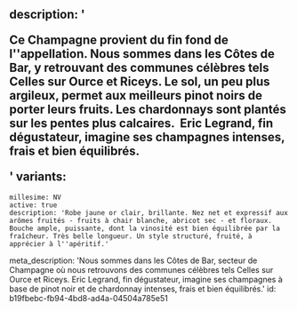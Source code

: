 description: '<p>Ce Champagne provient du fin fond de l''appellation. Nous sommes dans les Côtes de Bar, y retrouvant des communes célèbres tels Celles sur Ource et Riceys. Le sol, un peu plus argileux, permet aux meilleurs pinot noirs de porter leurs fruits. Les chardonnays sont plantés sur les pentes plus calcaires. &nbsp;Eric Legrand, fin dégustateur, imagine ses champagnes intenses, frais et bien équilibrés.</p>'
variants:
  -
    millesime: NV
    active: true
    description: 'Robe jaune or clair, brillante. Nez net et expressif aux arômes fruités - fruits à chair blanche, abricot sec - et floraux. Bouche ample, puissante, dont la vinosité est bien équilibrée par la fraîcheur. Très belle longueur. Un style structuré, fruité, à apprécier à l''apéritif.'
meta_description: 'Nous sommes dans les Côtes de Bar, secteur de Champagne où nous retrouvons des communes célèbres tels Celles sur Ource et Riceys. Eric Legrand, fin dégustateur, imagine ses champagnes à base de pinot noir et de chardonnay intenses, frais et bien équilibrés.'
id: b19fbebc-fb94-4bd8-ad4a-04504a785e51
